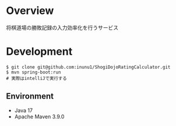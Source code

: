 # Overview
将棋道場の勝敗記録の入力効率化を行うサービス

# Development

```shell
$ git clone git@github.com:inunu1/ShogiDojoRatingCalculator.git
$ mvn spring-boot:run
# 実際はintelliJで実行する
```

## Environment
- Java 17
- Apache Maven 3.9.0 
